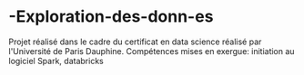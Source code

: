 # -Exploration-des-donn-es
Projet réalisé dans le cadre du certificat en data science réalisé par l'Université de Paris Dauphine. Compétences mises en exergue: initiation au logiciel Spark, databricks
